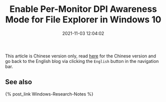 ﻿---
title: Enable Per-Monitor DPI Awareness Mode for File Explorer in Windows 10
date: 2021-11-03 12:04:02
categories:
- [Technologies, Windows, Windows Research Notes, User Mode]
tags:
- Technologies
- Windows
- Windows Research Notes
- User Mode
---

This article is Chinese version only, read [here](https://mouri.moe/zh/2021/11/03/Enable-Per-Monitor-DPI-Awareness-Mode-for-File-Explorer-in-Windows-10/)
for the Chinese version and go back to the English blog via clicking the `English` button in the navigation bar.

## See also

{% post_link Windows-Research-Notes %}
